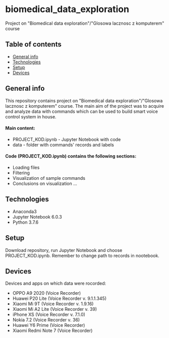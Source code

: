 # biomedical_data_exploration
Project on "Biomedical data exploration"/"Glosowa lacznosc z komputerem" course

## Table of contents
* [General info](#general-info)
* [Technologies](#technologies)
* [Setup](#setup)
* [Devices](#devices)

## General info
This repository contains project on "Biomedical data exploration"/"Glosowa lacznosc z komputerem" course. The main aim of the project was to acquire and analyze data with commands which can be used to build smart voice control system in house.

#### Main content:
- PROJECT_KOD.ipynb - Jupyter Notebook with code
- data - folder with commands' records and labels

#### Code (PROJECT_KOD.ipynb) contains the following sections:
- Loading files
- Filtering
- Visualization of sample commands
- Conclusions on visualization
...

## Technologies
- Anaconda3
- Jupyter Notebook 6.0.3
- Python 3.7.6

## Setup
Download repository, run Jupyter Notebook and choose PROJECT_KOD.ipynb. Remember to change path to records in nootebook.

## Devices
Devices and apps on which data were rocorded:
- OPPO A9 2020 (Voice Recorder)
- Huawei P20 Lite (Voice Recorder v. 9.1.1.345)
- Xiaomi Mi 9T (Voice Recorder v. 1.9.16)
- Xiaomi Mi A2 Lite (Voice Recorder v. 39)
- iPhone XS (Voice Recorder v. 7.1.0)
- Nokia 7.2 (Voice Recorder v. 36)
- Huawei Y6 Prime (Voice Recorder)
- Xiaomi Redmi Note 7 (Voice Recorder)